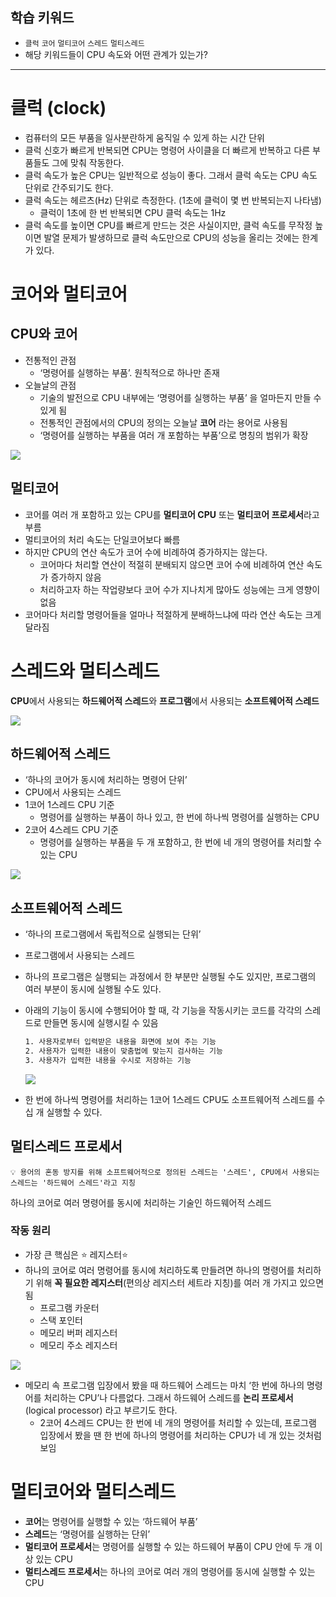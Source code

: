 ## 학습 키워드

- `클럭` `코어` `멀티코어` `스레드` `멀티스레드`
- 해당 키워드들이 CPU 속도와 어떤 관계가 있는가?

---

# 클럭 (clock)

- 컴퓨터의 모든 부품을 일사분란하게 움직일 수 있게 하는 시간 단위
- 클럭 신호가 빠르게 반복되면 CPU는 명령어 사이클을 더 빠르게 반복하고 다른 부품들도 그에 맞춰 작동한다.
- 클럭 속도가 높은 CPU는 일반적으로 성능이 좋다. 그래서 클럭 속도는 CPU 속도 단위로 간주되기도 한다.
- 클럭 속도는 헤르츠(Hz) 단위로 측정한다. (1초에 클럭이 몇 번 반복되는지 나타냄)
    - 클럭이 1초에 한 번 반복되면 CPU 클럭 속도는 1Hz
- 클럭 속도를 높이면 CPU를 빠르게 만드는 것은 사실이지만, 클럭 속도를 무작정 높이면 발열 문제가 발생하므로 클럭 속도만으로 CPU의 성능을 올리는 것에는 한계가 있다.

# 코어와 멀티코어

## CPU와 코어

- 전통적인 관점
    - ‘명령어를 실행하는 부품’. 원칙적으로 하나만 존재
- 오늘날의 관점
    - 기술의 발전으로 CPU 내부에는 ‘명령어를 실행하는 부품’ 을 얼마든지 만들 수 있게 됨
    - 전통적인 관점에서의 CPU의 정의는 오늘날 **코어** 라는 용어로 사용됨
    - ‘명령어를 실행하는 부품을 여러 개 포함하는 부품’으로 명칭의 범위가 확장

![](/CS/hongong/img/cpu.png)

## 멀티코어

- 코어를 여러 개 포함하고 있는 CPU를 **멀티코어 CPU** 또는 **멀티코어 프로세서**라고 부름
- 멀티코어의 처리 속도는 단일코어보다 빠름
- 하지만 CPU의 연산 속도가 코어 수에 비례하여 증가하지는 않는다.
    - 코어마다 처리할 연산이 적절히 분배되지 않으면 코어 수에 비례하여 연산 속도가 증가하지 않음
    - 처리하고자 하는 작업량보다 코어 수가 지나치게 많아도 성능에는 크게 영향이 없음
- 코어마다 처리할 명령어들을 얼마나 적절하게 분배하느냐에 따라 연산 속도는 크게 달라짐

# 스레드와 멀티스레드

**CPU**에서 사용되는 **하드웨어적 스레드**와 **프로그램**에서 사용되는 **소프트웨어적 스레드**

![](/CS/hongong/img/스레드.png)

## 하드웨어적 스레드

- ‘하나의 코어가 동시에 처리하는 명령어 단위’
- CPU에서 사용되는 스레드
- 1코어 1스레드 CPU 기준
    - 명령어를 실행하는 부품이 하나 있고, 한 번에 하나씩 명령어를 실행하는 CPU
- 2코어 4스레드 CPU 기준
    - 명령어를 실행하는 부품을 두 개 포함하고, 한 번에 네 개의 명령어를 처리할 수 있는 CPU

![](/CS/hongong/img/2코어_4스레드.png)

## 소프트웨어적 스레드

- ‘하나의 프로그램에서 독립적으로 실행되는 단위’
- 프로그램에서 사용되는 스레드
- 하나의 프로그램은 실행되는 과정에서 한 부분만 실행될 수도 있지만, 프로그램의 여러 부분이 동시에 실행될 수도 있다.
- 아래의 기능이 동시에 수행되어야 할 때, 각 기능을 작동시키는 코드를 각각의 스레드로 만들면 동시에 실행시킬 수 있음
    
    ```bash
    1. 사용자로부터 입력받은 내용을 화면에 보여 주는 기능
    2. 사용자가 입력한 내용이 맞춤법에 맞는지 검사하는 기능
    3. 사용자가 입력한 내용을 수시로 저장하는 기능
    ```
    
    ![](/CS/hongong/img/소프트웨어적_스레드.png)
    
- 한 번에 하나씩 명령어를 처리하는 1코어 1스레드 CPU도 소프트웨어적 스레드를 수십 개 실행할 수 있다.

## 멀티스레드 프로세서

```
💡 용어의 혼동 방지를 위해 소프트웨어적으로 정의된 스레드는 '스레드', CPU에서 사용되는 스레드는 '하드웨어 스레드'라고 지칭
```

하나의 코어로 여러 명령어를 동시에 처리하는 기술인 하드웨어적 스레드

### 작동 원리

- 가장 큰 핵심은 ⭐️ 레지스터⭐️
- 하나의 코어로 여러 명령어를 동시에 처리하도록 만들려면 하나의 명령어를 처리하기 위해 **꼭 필요한 레지스터**(편의상 레지스터 세트라 지칭)를 여러 개 가지고 있으면 됨
    - 프로그램 카운터
    - 스택 포인터
    - 메모리 버퍼 레지스터
    - 메모리 주소 레지스터

![](/CS/hongong/img/멀티스레드_프로세서.png)

- 메모리 속 프로그램 입장에서 봤을 때 하드웨어 스레드는 마치 ‘한 번에 하나의 명령어를 처리하는 CPU’나 다름없다. 그래서 하드웨어 스레드를 **논리 프로세서** (logical processor) 라고 부르기도 한다.
    - 2코어 4스레드 CPU는 한 번에 네 개의 명령어를 처리할 수 있는데, 프로그램 입장에서 봤을 땐 한 번에 하나의 명령어를 처리하는 CPU가 네 개 있는 것처럼 보임

# 멀티코어와 멀티스레드

- **코어**는 명령어를 실행할 수 있는 ‘하드웨어 부품’
- **스레드**는 ‘명령어를 실행하는 단위’
- **멀티코어 프로세서**는 명령어를 실행할 수 있는 하드웨어 부품이 CPU 안에 두 개 이상 있는 CPU
- **멀티스레드 프로세서**는 하나의 코어로 여러 개의 명령어를 동시에 실행할 수 있는 CPU